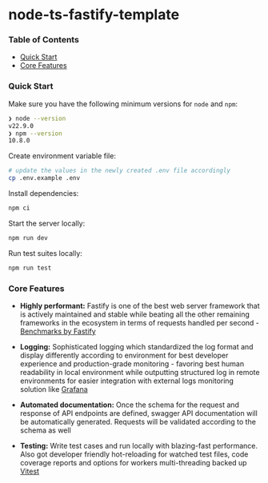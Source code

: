 # node-ts-fastify-template

### Table of Contents

- [Quick Start](#quick-start)
- [Core Features](#core-features)

### Quick Start

Make sure you have the following minimum versions for `node` and `npm`:

```sh
❯ node --version
v22.9.0
❯ npm --version
10.8.0
```

Create environment variable file:

```sh
# update the values in the newly created .env file accordingly
cp .env.example .env
```

Install dependencies:

```sh
npm ci
```

Start the server locally:

```sh
npm run dev
```

Run test suites locally:

```sh
npm run test
```

### Core Features

- **Highly performant:** Fastify is one of the best web server framework that is actively maintained and stable while beating all the other remaining frameworks in the ecosystem in terms of requests handled per second - [Benchmarks by Fastify](https://fastify.dev/benchmarks/)

- **Logging:** Sophisticated logging which standardized the log format and display differently according to environment for best developer experience and production-grade monitoring - favoring best human readability in local environment while outputting structured log in remote environments for easier integration with external logs monitoring solution like [Grafana](https://grafana.com/)

- **Automated documentation:** Once the schema for the request and response of API endpoints are defined, swagger API documentation will be automatically generated. Requests will be validated according to the schema as well

- **Testing:** Write test cases and run locally with blazing-fast performance. Also got developer friendly hot-reloading for watched test files, code coverage reports and options for workers multi-threading backed up [Vitest](https://vitest.dev/guide/features)
